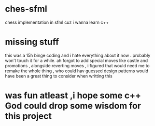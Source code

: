 # ches-sfml
chess implementation in sfml cuz i wanna learn c++
# missing stuff 
this was a 15h binge coding and i hate everything about it now . probably won't touch it for a while.
ah forgot to add special moves like castle and promotions , alongside reverting moves , i figured that would need me to remake the whole thing , who could hav guessed design patterns would have been a great thing to consider when writting this 
# was fun atleast ,i hope some c++ God could drop some wisdom for this project 
